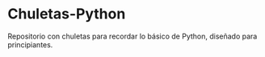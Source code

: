# Chuletas-Python
Repositorio con chuletas para recordar lo básico de Python, diseñado para principiantes.
